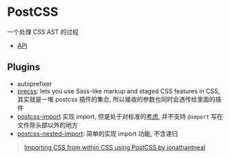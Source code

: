 # PostCSS

一个处理 CSS AST 的过程

* [API](http://api.postcss.org/postcss.html)

## Plugins

* autoprefixer
* [precss](https://github.com/jonathantneal/precss): lets you use Sass-like markup and staged CSS features in CSS, 其实就是一堆 postcss 插件的集合, 所以接收的参数也同时会透传给里面的插件
* [postcss-import](https://github.com/postcss/postcss-import) 实现 import, 但是处于对标准的[考虑](https://github.com/postcss/postcss-import/issues/257#issuecomment-266601538), 并不支持 `@import` 写在文件除头部以外的地方
* [postcss-nested-import](https://github.com/eriklharper/postcss-nested-import): 简单的实现 import 功能, 不含递归

> [Importing CSS from within CSS using PostCSS by jonathantneal](https://gist.github.com/jonathantneal/792064e5cc9286ba499d45b43c853455)